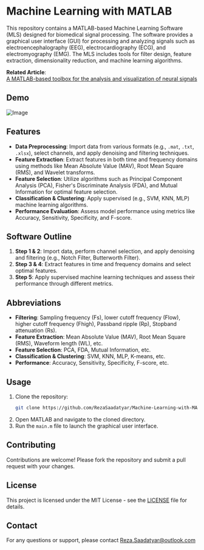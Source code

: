 # Machine Learning with MATLAB

This repository contains a MATLAB-based Machine Learning Software (MLS) designed for biomedical signal processing. The software provides a graphical user interface (GUI) for processing and analyzing signals such as electroencephalography (EEG), electrocardiography (ECG), and electromyography (EMG). The MLS includes tools for filter design, feature extraction, dimensionality reduction, and machine learning algorithms.

**Related Article**:  
[A MATLAB-based toolbox for the analysis and visualization of neural signals](https://link.springer.com/article/10.1186/s13634-020-00699-y)  

## Demo

![Image](https://github.com/user-attachments/assets/d28e8e58-4e6c-49bf-9925-ae377c2413a0)

## Features

- **Data Preprocessing**: Import data from various formats (e.g., `.mat`, `.txt`, `.xlsx`), select channels, and apply denoising and filtering techniques.
- **Feature Extraction**: Extract features in both time and frequency domains using methods like Mean Absolute Value (MAV), Root Mean Square (RMS), and Wavelet transforms.
- **Feature Selection**: Utilize algorithms such as Principal Component Analysis (PCA), Fisher's Discriminate Analysis (FDA), and Mutual Information for optimal feature selection.
- **Classification & Clustering**: Apply supervised (e.g., SVM, KNN, MLP) machine learning algorithms.
- **Performance Evaluation**: Assess model performance using metrics like Accuracy, Sensitivity, Specificity, and F-score.

## Software Outline

1. **Step 1 & 2**: Import data, perform channel selection, and apply denoising and filtering (e.g., Notch Filter, Butterworth Filter).
2. **Step 3 & 4**: Extract features in time and frequency domains and select optimal features.
3. **Step 5**: Apply supervised machine learning techniques and assess their performance through different metrics.

## Abbreviations

- **Filtering**: Sampling frequency (Fs), lower cutoff frequency (Flow), higher cutoff frequency (Fhigh), Passband ripple (Rp), Stopband attenuation (Rs).
- **Feature Extraction**: Mean Absolute Value (MAV), Root Mean Square (RMS), Waveform length (WL), etc.
- **Feature Selection**: PCA, FDA, Mutual Information, etc.
- **Classification & Clustering**: SVM, KNN, MLP, K-means, etc.
- **Performance**: Accuracy, Sensitivity, Specificity, F-score, etc.

## Usage

1. Clone the repository:
   ```bash
   git clone https://github.com/RezaSaadatyar/Machine-Learning-with-MATLAB.git
   ```
2. Open MATLAB and navigate to the cloned directory.
3. Run the `main.m` file to launch the graphical user interface.

## Contributing

Contributions are welcome! Please fork the repository and submit a pull request with your changes.

## License

This project is licensed under the MIT License - see the [LICENSE](LICENSE) file for details.

## Contact

For any questions or support, please contact Reza.Saadatyar@outlook.com

